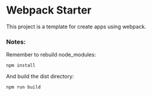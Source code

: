 # Webpack Starter

This project is a template for create apps using webpack.

### Notes:
Remember to rebuild node_modules:
```
npm install
```

And build the dist directory:
```
npm run build
```